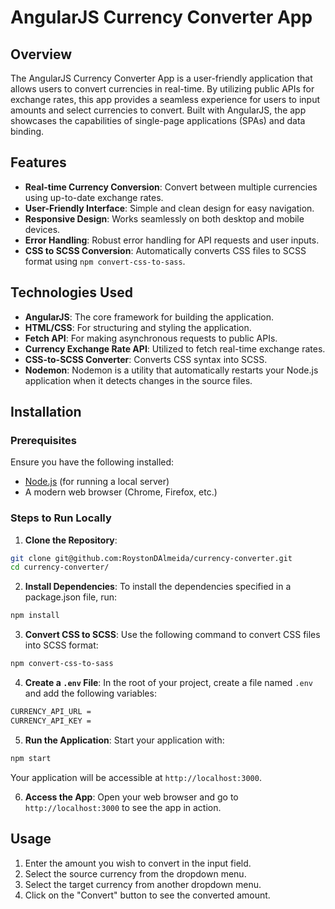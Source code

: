 # AngularJS Currency Converter App

## Overview

The AngularJS Currency Converter App is a user-friendly application that allows users to convert currencies in real-time. By utilizing public APIs for exchange rates, this app provides a seamless experience for users to input amounts and select currencies to convert. Built with AngularJS, the app showcases the capabilities of single-page applications (SPAs) and data binding.

## Features

- **Real-time Currency Conversion**: Convert between multiple currencies using up-to-date exchange rates.
- **User-Friendly Interface**: Simple and clean design for easy navigation.
- **Responsive Design**: Works seamlessly on both desktop and mobile devices.
- **Error Handling**: Robust error handling for API requests and user inputs.
- **CSS to SCSS Conversion**: Automatically converts CSS files to SCSS format using `npm convert-css-to-sass`.

## Technologies Used

- **AngularJS**: The core framework for building the application.
- **HTML/CSS**: For structuring and styling the application.
- **Fetch API**: For making asynchronous requests to public APIs.
- **Currency Exchange Rate API**: Utilized to fetch real-time exchange rates.
- **CSS-to-SCSS Converter**: Converts CSS syntax into SCSS.
- **Nodemon**: Nodemon is a utility that automatically restarts your Node.js application when it detects changes in the source files. 

## Installation

### Prerequisites

Ensure you have the following installed:

- [Node.js](https://nodejs.org/) (for running a local server)
- A modern web browser (Chrome, Firefox, etc.)

### Steps to Run Locally

1. **Clone the Repository**:

```bash
git clone git@github.com:RoystonDAlmeida/currency-converter.git
cd currency-converter/
```

2. **Install Dependencies**:
To install the dependencies specified in a package.json file, run:

```bash
npm install
```

3. **Convert CSS to SCSS**:
Use the following command to convert CSS files into SCSS format:

```bash
npm convert-css-to-sass
```

4. **Create a `.env` File**:
In the root of your project, create a file named `.env` and add the following variables:

```bash
CURRENCY_API_URL = 
CURRENCY_API_KEY =
```

5. **Run the Application**:
Start your application with:

```bash
npm start
```

Your application will be accessible at `http://localhost:3000`.

6. **Access the App**:
Open your web browser and go to `http://localhost:3000` to see the app in action.

## Usage

1. Enter the amount you wish to convert in the input field.
2. Select the source currency from the dropdown menu.
3. Select the target currency from another dropdown menu.
4. Click on the "Convert" button to see the converted amount.